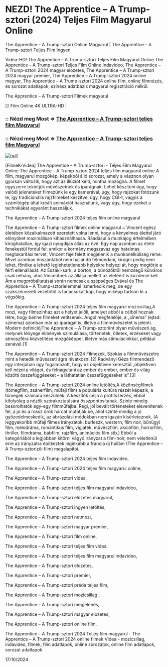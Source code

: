 # NEZD! The Apprentice – A Trump-sztori (2024) Teljes Film Magyarul Online

The Apprentice – A Trump-sztori Online Magyarul | The Apprentice – A Trump-sztori Teljes Film Ingyen

Videa-HD! The Apprentice – A Trump-sztori Teljes Film Magyarul Online The Apprentice – A Trump-sztori Teljes Film Online Indavideo, The Apprentice – A Trump-sztori 2024 magyar elozetes, The Apprentice – A Trump-sztori 2024 magyar premier, The Apprentice – A Trump-sztori 2024 online magyar, The Apprentice – A Trump-sztori 2024 online film, online filmnézés, és sorozat adatlapok, színész adatbázis magyarul regisztráció nélkül.

The Apprentice – A Trump-sztori Filmek magyarul

☑ Film Online 4K ULTRA-HD |


### :: Nézd meg Most => [The Apprentice – A Trump-sztori teljes film Magyarul](https://t.co/BwwU8TyLsd)


### :: Nézd meg Most => [The Apprentice – A Trump-sztori teljes film Magyarul](https://t.co/BwwU8TyLsd)


[![null](https://static.wixstatic.com/media/855a25_043b5abeb4ae4d35ac003198e7fe56ed~mv2.gif)](https://t.co/BwwU8TyLsd)

[FilmeK-Videa] The Apprentice – A Trump-sztori - Teljes Film Magyarul Online The Apprentice – A Trump-sztori 2024 teljes film magyarul online A film, magyarul mozgókép, képekből álló sorozat, amely a vásznon olyan gyorsan változik, hogy azt az illúziót kelti, mintha mozogna. A filmet egyszerre tekintjük művészetnek és iparágnak. Lehet készíteni úgy, hogy valódi jeleneteket filmezünk le egy kamerával, úgy, hogy rajzokat fotózunk le, így tradicionális rajzfilmeket készítve, úgy, hogy CGI-t, vagyis a számítógép által kreált animációt használunk, vagy úgy, hogy ezeket a technikákat egyaránt használjuk.

The Apprentice – A Trump-sztori 2024 teljes film online magyarul

The Apprentice – A Trump-sztori filmek online magyarul ~ Vincent egész életében közalkalmazott szeretett volna lenni, hogy a kényelmes élettel járó előnyöket maximálisan kihasználhassa. Ráadásul a munkajog értelmében kirúghatatlan, így igazi nyugdíjas állás az övé. Egy nap azonban az élete fenekestül fordul fel: amikor a kormány megszavaz egy hatalmas megtakarítási tervet, Vincent feje felett megjelenik a munkanélküliség réme. Mivel azonban önszántából nem hajlandó felmondani, kirúgni pedig nem lehet, főnöke a lehető leglehetetlenebb helyekre helyezi át, hogy megtörje a férfi ellenállását. Az Északi-sark, a börtön, a bűnözőktől hemzsegő külváros csak néhány, ahol Vincentnek az állása mellett az életéért is küzdenie kell. Ám a megpróbáltatásai során nemcsak a szépséges Evával és The Apprentice – A Trump-sztorielemmel ismerkedik meg, de egy szakszervezeti vezetőtől is tanácsokat kap, hogy miképp tartson ki a végsőkig.

The Apprentice – A Trump-sztori 2024 teljes film magyarul mozicsillag,A mozi, vagy filmszínház azt a helyet jelöli, amelyet abból a célból hoznak létre, hogy benne filmeket vetítsenek. Angol megfelelője, a „cinema” (ejtsd: szinema) azonban már az iparágat is, illetve a filmművészetet is jelenti. Modern definíciójThe Apprentice – A Trump-sztoriint olyan művészeti ág, melynek lényege élmények szimulálása, történetek, ötletek, érzéseket vagy atmoszféra közvetítése mozgóképpel, illetve más stimulációkkal, például zenével.[1]

The Apprentice – A Trump-sztori 2024 Filmezek, Szokás a filmművészetre mint a hetedik művészeti ágra hivatkozni.[2] Radványi Géza filmrendező egy interjúban úgy fogalmazott, hogy az objektíven keresztül „objektíven kell nézni a világot, és felnagyítani az ember és ember, ember és világ közötti összefüggéseket – a láthatatlan összefüggéseket is”.[3]

The Apprentice – A Trump-sztori 2024 online letöltés,A közönségfilmek (tömegfilm, zsánerfilm, műfaji film) a populáris kultúra részét képezik, a tömegek számára készülnek. A készítők célja a profitszerzés, ebből kifolyólag a nézők szórakoztatására összpontosítanak. Szinte mindig besorolhatók egy-egy filmműfajba. Régi, jól bevált történeteket elevenítenek fel, a jó és a rossz örök harcát mutatják be, ahol szinte mindig a jó győzedelmeskedik, az ábrázolási módokban nem igazán kísérleteznek. (A leggyakoribb műfaji filmes irányzatok: burleszk, western, film noir, bűnügyi film, melodráma, romantikus film, vígjáték, művészfilm, akciófilm, horrorfilm, thriller, filmdráma, bábfilm, rajzfilm, animációs film stb.) Ebből a kategóriából a legjobban kitörni vágyó irányzat a film-noir, nem véletlenül erre az irányzatra építkeztek leginkább a francia új hullám (The Apprentice – A Trump-sztorizői film) megalapítói.

The Apprentice – A Trump-sztori 2024 teljes film indavideo,

The Apprentice – A Trump-sztori 2024 teljes film magyarul online,

The Apprentice – A Trump-sztori videa,

The Apprentice – A Trump-sztori teljes film magyarul indavideo,

The Apprentice – A Trump-sztori előzetes magyarul,

The Apprentice – A Trump-sztori ingyen letöltés,

The Apprentice – A Trump-sztori netmozi,

The Apprentice – A Trump-sztori magyar premier,

The Apprentice – A Trump-sztori film online,

The Apprentice – A Trump-sztori teljes film videa,

The Apprentice – A Trump-sztori teljes film magyarul indavideo,

The Apprentice – A Trump-sztori elozetes,

The Apprentice – A Trump-sztori premier,

The Apprentice – A Trump-sztori préda teljes film,

The Apprentice – A Trump-sztori mozicsillag ,

The Apprentice – A Trump-sztori megjelenés,

The Apprentice – A Trump-sztori magyar elozetes,

The Apprentice – A Trump-sztori online film,

The Apprentice – A Trump-sztori 2024 Teljes film magyarul - The Apprentice – A Trump-sztori 2024 online filmek Videa - mozicsillag, indavideo, filmek, film adatlapok, online sorozatok, online film adatlapok, sorozat adatlapok

17/10/2024
